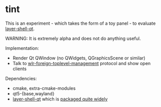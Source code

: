 # tint

This is an experiment - which takes the form of a toy panel - to evaluate
[layer-shell-qt].

WARNING: It is extremely alpha and does not do anything useful.

Implementation:
- Render Qt QWindow (no QWidgets, QGraphicsScene or similar)
- Talk to [wlr-foreign-toplevel-management] protocol and show open clients

Dependencies:
- cmake, extra-cmake-modules
- qt5-{base,wayland}
- [layer-shell-qt] which is [packaged quite widely]

[layer-shell-qt]: https://invent.kde.org/plasma/layer-shell-qt
[packaged quite widely]: https://repology.org/project/layer-shell-qt/versions
[wlr-foreign-toplevel-management]: https://gitlab.freedesktop.org/wlroots/wlr-protocols/-/blob/master/unstable/wlr-foreign-toplevel-management-unstable-v1.xml
